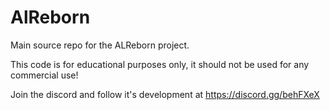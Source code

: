 # AlReborn
Main source repo for the ALReborn project.

This code is for educational purposes only, it should not be used for any commercial use!

Join the discord and follow it's development at https://discord.gg/behFXeX
